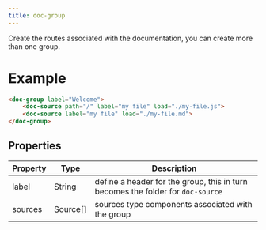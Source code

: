 ```yaml
---
title: doc-group
---
```


Create the routes associated with the documentation, you can create more than one group.

# Example

```html
<doc-group label="Welcome">
    <doc-source path="/" label="my file" load="./my-file.js">
    <doc-source label="my file" load="./my-file.md">
</doc-group>
```

## Properties

| Property | Type     | Description                                                                     |
| -------- | -------- | ------------------------------------------------------------------------------- |
| label    | String   | define a header for the group, this in turn becomes the folder for `doc-source` |
| sources  | Source[] | sources type components associated with the group                               |
